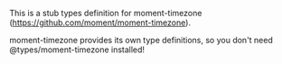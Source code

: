 This is a stub types definition for moment-timezone (https://github.com/moment/moment-timezone).

moment-timezone provides its own type definitions, so you don't need @types/moment-timezone installed!